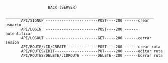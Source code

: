                        BACK (SERVER)
           __________________________________________________________________
           API/SIGNUP -----------------------POST----200 ------crear usuario
           API/LOGIN  -----------------------POST----200 ------autentificar
           API/LOGOUT -----------------------GET-----200 ------cerrar sesion
           API/ROUTE/:ID/CREATE -------------POST----200 ------crear ruta         
           API/ROUTES/EDIT-------------------PUT-----200 ------editar ruta
           API/ROUTES/DELETE/:IDROUTE -------DELETE--200 ------borrar ruta